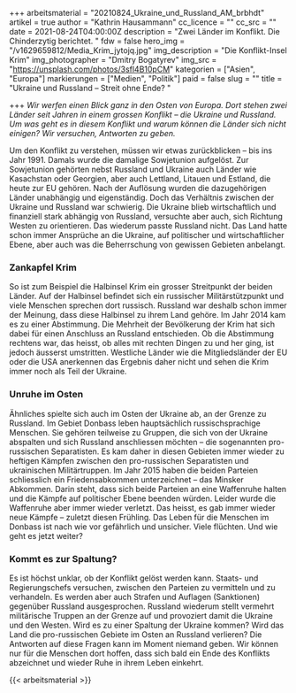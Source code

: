 +++
arbeitsmaterial = "20210824_Ukraine_und_Russland_AM_brbhdt"
artikel = true
author = "Kathrin Hausammann"
cc_licence = ""
cc_src = ""
date = 2021-08-24T04:00:00Z
description = "Zwei Länder im Konflikt. Die Chinderzytig berichtet. "
fdw = false
hero_img = "/v1629659812/Media_Krim_jytojq.jpg"
img_description = "Die Konflikt-Insel Krim"
img_photographer = "Dmitry Bogatyrev"
img_src = "https://unsplash.com/photos/3sfl4B10pCM"
kategorien = ["Asien", "Europa"]
markierungen = ["Medien", "Politik"]
paid = false
slug = ""
title = "Ukraine und Russland – Streit ohne Ende? "

+++
_Wir werfen einen Blick ganz in den Osten von Europa. Dort stehen zwei Länder seit Jahren in einem grossen Konflikt – die Ukraine und Russland. Um was geht es in diesem Konflikt und warum können die Länder sich nicht einigen? Wir versuchen, Antworten zu geben._

Um den Konflikt zu verstehen, müssen wir etwas zurückblicken – bis ins Jahr 1991. Damals wurde die damalige Sowjetunion aufgelöst. Zur Sowjetunion gehörten nebst Russland und Ukraine auch Länder wie Kasachstan oder Georgien, aber auch Lettland, Litauen und Estland, die heute zur EU gehören. Nach der Auflösung wurden die dazugehörigen Länder unabhängig und eigenständig. Doch das Verhältnis zwischen der Ukraine und Russland war schwierig. Die Ukraine blieb wirtschaftlich und finanziell stark abhängig von Russland, versuchte aber auch, sich Richtung Westen zu orientieren. Das wiederum passte Russland nicht. Das Land hatte schon immer Ansprüche an die Ukraine, auf politischer und wirtschaftlicher Ebene, aber auch was die Beherrschung von gewissen Gebieten anbelangt.

### Zankapfel Krim

So ist zum Beispiel die Halbinsel Krim ein grosser Streitpunkt der beiden Länder. Auf der Halbinsel befindet sich ein russischer Militärstützpunkt und viele Menschen sprechen dort russisch. Russland war deshalb schon immer der Meinung, dass diese Halbinsel zu ihrem Land gehöre. Im Jahr 2014 kam es zu einer Abstimmung. Die Mehrheit der Bevölkerung der Krim hat sich dabei für einen Anschluss an Russland entschieden. Ob die Abstimmung rechtens war, das heisst, ob alles mit rechten Dingen zu und her ging, ist jedoch äusserst umstritten. Westliche Länder wie die Mitgliedsländer der EU oder die USA anerkennen das Ergebnis daher nicht und sehen die Krim immer noch als Teil der Ukraine.

### Unruhe im Osten

Ähnliches spielte sich auch im Osten der Ukraine ab, an der Grenze zu Russland. Im Gebiet Donbass leben hauptsächlich russischsprachige Menschen. Sie gehören teilweise zu Gruppen, die sich von der Ukraine abspalten und sich Russland anschliessen möchten – die sogenannten pro-russischen Separatisten. Es kam daher in diesen Gebieten immer wieder zu heftigen Kämpfen zwischen den pro-russischen Separatisten und ukrainischen Militärtruppen. Im Jahr 2015 haben die beiden Parteien schliesslich ein Friedensabkommen unterzeichnet – das Minsker Abkommen. Darin steht, dass sich beide Parteien an eine Waffenruhe halten und die Kämpfe auf politischer Ebene beenden würden. Leider wurde die Waffenruhe aber immer wieder verletzt. Das heisst, es gab immer wieder neue Kämpfe – zuletzt diesen Frühling. Das Leben für die Menschen im Donbass ist nach wie vor gefährlich und unsicher. Viele flüchten. Und wie geht es jetzt weiter?

### Kommt es zur Spaltung?

Es ist höchst unklar, ob der Konflikt gelöst werden kann. Staats- und Regierungschefs versuchen, zwischen den Parteien zu vermitteln und zu verhandeln. Es werden aber auch Strafen und Auflagen (Sanktionen) gegenüber Russland ausgesprochen. Russland wiederum stellt vermehrt militärische Truppen an der Grenze auf und provoziert damit die Ukraine und den Westen. Wird es zu einer Spaltung der Ukraine kommen? Wird das Land die pro-russischen Gebiete im Osten an Russland verlieren? Die Antworten auf diese Fragen kann im Moment niemand geben. Wir können nur für die Menschen dort hoffen, dass sich bald ein Ende des Konflikts abzeichnet und wieder Ruhe in ihrem Leben einkehrt.




{{< arbeitsmaterial >}}
